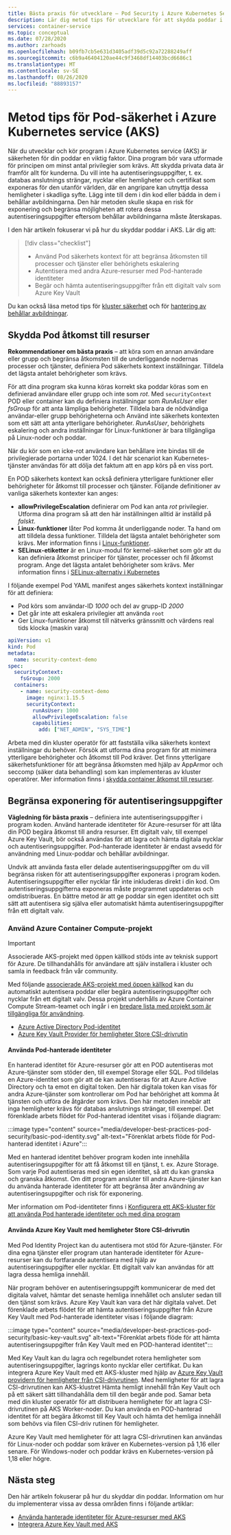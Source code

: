 ```yaml
---
title: Bästa praxis för utvecklare – Pod Security i Azure Kubernetes Services (AKS)
description: Lär dig metod tips för utvecklare för att skydda poddar i Azure Kubernetes service (AKS)
services: container-service
ms.topic: conceptual
ms.date: 07/28/2020
ms.author: zarhoads
ms.openlocfilehash: b09fb7cb5e631d3405adf39d5c92a72288249aff
ms.sourcegitcommit: c6b9a46404120ae44c9f3468df14403bcd6686c1
ms.translationtype: MT
ms.contentlocale: sv-SE
ms.lasthandoff: 08/26/2020
ms.locfileid: "88893157"
---
```

# <a name="best-practices-for-pod-security-in-azure-kubernetes-service-aks"></a>Metod tips för Pod-säkerhet i Azure Kubernetes service (AKS)

När du utvecklar och kör program i Azure Kubernetes service (AKS) är säkerheten för din poddar en viktig faktor. Dina program bör vara utformade för principen om minst antal privilegier som krävs. Att skydda privata data är framför allt för kunderna. Du vill inte ha autentiseringsuppgifter, t. ex. databas anslutnings strängar, nycklar eller hemligheter och certifikat som exponeras för den utanför världen, där en angripare kan utnyttja dessa hemligheter i skadliga syfte. Lägg inte till dem i din kod eller bädda in dem i behållar avbildningarna. Den här metoden skulle skapa en risk för exponering och begränsa möjligheten att rotera dessa autentiseringsuppgifter eftersom behållar avbildningarna måste återskapas.

I den här artikeln fokuserar vi på hur du skyddar poddar i AKS. Lär dig att:

> [!div class="checklist"]
> * Använd Pod säkerhets kontext för att begränsa åtkomsten till processer och tjänster eller behörighets eskalering
> * Autentisera med andra Azure-resurser med Pod-hanterade identiteter
> * Begär och hämta autentiseringsuppgifter från ett digitalt valv som Azure Key Vault

Du kan också läsa metod tips för [kluster säkerhet][best-practices-cluster-security] och för [hantering av behållar avbildningar][best-practices-container-image-management].

## <a name="secure-pod-access-to-resources"></a>Skydda Pod åtkomst till resurser

**Rekommendationer om bästa praxis** – att köra som en annan användare eller grupp och begränsa åtkomsten till de underliggande nodernas processer och tjänster, definiera Pod säkerhets kontext inställningar. Tilldela det lägsta antalet behörigheter som krävs.

För att dina program ska kunna köras korrekt ska poddar köras som en definierad användare eller grupp och inte som *rot*. Med `securityContext` POD eller container kan du definiera inställningar som *RunAsUser* eller *fsGroup* för att anta lämpliga behörigheter. Tilldela bara de nödvändiga användar-eller grupp behörigheterna och Använd inte säkerhets kontexten som ett sätt att anta ytterligare behörigheter. *RunAsUser*, behörighets eskalering och andra inställningar för Linux-funktioner är bara tillgängliga på Linux-noder och poddar.

När du kör som en icke-rot användare kan behållare inte bindas till de privilegierade portarna under 1024. I det här scenariot kan Kubernetes-tjänster användas för att dölja det faktum att en app körs på en viss port.

En POD säkerhets kontext kan också definiera ytterligare funktioner eller behörigheter för åtkomst till processer och tjänster. Följande definitioner av vanliga säkerhets kontexter kan anges:

* **allowPrivilegeEscalation** definierar om Pod kan anta *rot* privilegier. Utforma dina program så att den här inställningen alltid är inställd på *falskt*.
* **Linux-funktioner** låter Pod komma åt underliggande noder. Ta hand om att tilldela dessa funktioner. Tilldela det lägsta antalet behörigheter som krävs. Mer information finns i [Linux-funktioner][linux-capabilities].
* **SELinux-etiketter** är en Linux-modul för kernel-säkerhet som gör att du kan definiera åtkomst principer för tjänster, processer och fil åtkomst program. Ange det lägsta antalet behörigheter som krävs. Mer information finns i [SELinux-alternativ i Kubernetes][selinux-labels]

I följande exempel Pod YAML manifest anges säkerhets kontext inställningar för att definiera:

* Pod körs som användar-ID *1000* och del av grupp-ID *2000*
* Det går inte att eskalera privilegier att använda `root`
* Ger Linux-funktioner åtkomst till nätverks gränssnitt och värdens real tids klocka (maskin vara)

```yaml
apiVersion: v1
kind: Pod
metadata:
  name: security-context-demo
spec:
  securityContext:
    fsGroup: 2000
  containers:
    - name: security-context-demo
      image: nginx:1.15.5
      securityContext:
        runAsUser: 1000
        allowPrivilegeEscalation: false
        capabilities:
          add: ["NET_ADMIN", "SYS_TIME"]
```

Arbeta med din kluster operatör för att fastställa vilka säkerhets kontext inställningar du behöver. Försök att utforma dina program för att minimera ytterligare behörigheter och åtkomst till Pod kräver. Det finns ytterligare säkerhetsfunktioner för att begränsa åtkomsten med hjälp av AppArmor och seccomp (säker data behandling) som kan implementeras av kluster operatörer. Mer information finns i [skydda container åtkomst till resurser][apparmor-seccomp].

## <a name="limit-credential-exposure"></a>Begränsa exponering för autentiseringsuppgifter

**Vägledning för bästa praxis** – definiera inte autentiseringsuppgifter i program koden. Använd hanterade identiteter för Azure-resurser för att låta din POD begära åtkomst till andra resurser. Ett digitalt valv, till exempel Azure Key Vault, bör också användas för att lagra och hämta digitala nycklar och autentiseringsuppgifter. Pod-hanterade identiteter är endast avsedd för användning med Linux-poddar och behållar avbildningar.

Undvik att använda fasta eller delade autentiseringsuppgifter om du vill begränsa risken för att autentiseringsuppgifter exponeras i program koden. Autentiseringsuppgifter eller nycklar får inte inkluderas direkt i din kod. Om autentiseringsuppgifterna exponeras måste programmet uppdateras och omdistribueras. En bättre metod är att ge poddar sin egen identitet och sitt sätt att autentisera sig själva eller automatiskt hämta autentiseringsuppgifter från ett digitalt valv.

### <a name="use-azure-container-compute-upstream-projects"></a>Använd Azure Container Compute-projekt

> [!IMPORTANT]
> Associerade AKS-projekt med öppen källkod stöds inte av teknisk support för Azure. De tillhandahålls för användare att själv installera i kluster och samla in feedback från vår community.

Med följande [associerade AKS-projekt med öppen källkod][aks-associated-projects] kan du automatiskt autentisera poddar eller begära autentiseringsuppgifter och nycklar från ett digitalt valv. Dessa projekt underhålls av Azure Container Compute Stream-teamet och ingår i en [bredare lista med projekt som är tillgängliga för användning](https://github.com/Azure/container-compute-upstream/blob/master/README.md#support).

 * [Azure Active Directory Pod-identitet][aad-pod-identity]
 * [Azure Key Vault Provider för hemligheter Store CSI-drivrutin](https://github.com/Azure/secrets-store-csi-driver-provider-azure#usage)

#### <a name="use-pod-managed-identities"></a>Använda Pod-hanterade identiteter

En hanterad identitet för Azure-resurser gör att en POD autentiseras mot Azure-tjänster som stöder den, till exempel Storage eller SQL. Pod tilldelas en Azure-identitet som gör att de kan autentiseras för att Azure Active Directory och ta emot en digital token. Den här digitala token kan visas för andra Azure-tjänster som kontrollerar om Pod har behörighet att komma åt tjänsten och utföra de åtgärder som krävs. Den här metoden innebär att inga hemligheter krävs för databas anslutnings strängar, till exempel. Det förenklade arbets flödet för Pod-hanterad identitet visas i följande diagram:

:::image type="content" source="media/developer-best-practices-pod-security/basic-pod-identity.svg" alt-text="Förenklat arbets flöde för Pod-hanterad identitet i Azure":::

Med en hanterad identitet behöver program koden inte innehålla autentiseringsuppgifter för att få åtkomst till en tjänst, t. ex. Azure Storage. Som varje Pod autentiseras med sin egen identitet, så att du kan granska och granska åtkomst. Om ditt program ansluter till andra Azure-tjänster kan du använda hanterade identiteter för att begränsa åter användning av autentiseringsuppgifter och risk för exponering.

Mer information om Pod-identiteter finns i [Konfigurera ett AKS-kluster för att använda Pod hanterade identiteter och med dina program][aad-pod-identity]

#### <a name="use-azure-key-vault-with-secrets-store-csi-driver"></a>Använda Azure Key Vault med hemligheter Store CSI-drivrutin

Med Pod Identity Project kan du autentisera mot stöd för Azure-tjänster. För dina egna tjänster eller program utan hanterade identiteter för Azure-resurser kan du fortfarande autentisera med hjälp av autentiseringsuppgifter eller nycklar. Ett digitalt valv kan användas för att lagra dessa hemliga innehåll.

När program behöver en autentiseringsuppgift kommunicerar de med det digitala valvet, hämtar det senaste hemliga innehållet och ansluter sedan till den tjänst som krävs. Azure Key Vault kan vara det här digitala valvet. Det förenklade arbets flödet för att hämta autentiseringsuppgifter från Azure Key Vault med Pod-hanterade identiteter visas i följande diagram:

:::image type="content" source="media/developer-best-practices-pod-security/basic-key-vault.svg" alt-text="Förenklat arbets flöde för att hämta autentiseringsuppgifter från Key Vault med en POD-hanterad identitet":::

Med Key Vault kan du lagra och regelbundet rotera hemligheter som autentiseringsuppgifter, lagrings konto nycklar eller certifikat. Du kan integrera Azure Key Vault med ett AKS-kluster med hjälp av [Azure Key Vault providern för hemligheter från CSI-drivrutinen](https://github.com/Azure/secrets-store-csi-driver-provider-azure#usage). Med hemligheter för att lagra CSI-drivrutinen kan AKS-klustret Hämta hemligt innehåll från Key Vault och på ett säkert sätt tillhandahålla dem till den begär ande pod. Samar beta med din kluster operatör för att distribuera hemligheter för att lagra CSI-drivrutinen på AKS Worker-noder. Du kan använda en POD-hanterad identitet för att begära åtkomst till Key Vault och hämta det hemliga innehåll som behövs via filen CSI-driv rutinen för hemligheter.

Azure Key Vault med hemligheter för att lagra CSI-drivrutinen kan användas för Linux-noder och poddar som kräver en Kubernetes-version på 1,16 eller senare. För Windows-noder och poddar krävs en Kubernetes-version på 1,18 eller högre.

## <a name="next-steps"></a>Nästa steg

Den här artikeln fokuserar på hur du skyddar din poddar. Information om hur du implementerar vissa av dessa områden finns i följande artiklar:

* [Använda hanterade identiteter för Azure-resurser med AKS][aad-pod-identity]
* [Integrera Azure Key Vault med AKS][aks-keyvault-csi-driver]

<!-- EXTERNAL LINKS -->
[aad-pod-identity]: https://github.com/Azure/aad-pod-identity#demo
[aks-keyvault-csi-driver]: https://github.com/Azure/secrets-store-csi-driver-provider-azure#usage
[linux-capabilities]: http://man7.org/linux/man-pages/man7/capabilities.7.html
[selinux-labels]: https://kubernetes.io/docs/reference/generated/kubernetes-api/v1.18/#selinuxoptions-v1-core
[aks-associated-projects]: https://github.com/Azure/AKS/blob/master/previews.md#associated-projects

<!-- INTERNAL LINKS -->
[best-practices-cluster-security]: operator-best-practices-cluster-security.md
[best-practices-container-image-management]: operator-best-practices-container-image-management.md
[aks-pod-identities]: operator-best-practices-identity.md#use-pod-identities
[apparmor-seccomp]: operator-best-practices-cluster-security.md#secure-container-access-to-resources
